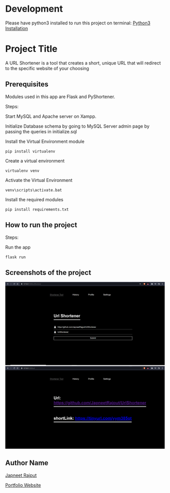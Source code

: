 # Development
Please have python3 installed to run this project on terminal:
[Python3 Installation](https://www.python.org/downloads/)

# Project Title
<!--Remove the below lines and add yours -->
A URL Shortener is a tool that creates a short, unique URL that will redirect to the specific website of your choosing

## Prerequisites
<!--Remove the below lines and add yours -->
Modules used in this app are Flask and PyShortener.

Steps:

Start MySQL and Apache server on Xampp.

Initialize Database schema by going to MySQL Server admin page by passing the queries in initialize.sql

Install the Virtual Environment module

    pip install virtualenv

Create a virtual environment

    virtualenv venv

Activate the Virtual Environment

    venv\scripts\activate.bat

Install the required modules

    pip install requirements.txt

## How to run the project
<!--Remove the below lines and add yours -->
Steps:

Run the app 

    flask run

## Screenshots of the project
<!--Remove the below lines and add yours -->
![Home Page](ShortenerHome.png)
![Result Page](ShortenerResult.png)

## Author Name

[Japneet Rajput](https://github.com/JapneetRajput) 

[Portfolio Website](https://japneetrajput.github.io)